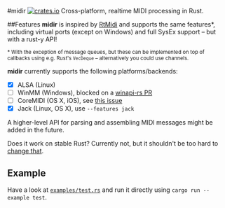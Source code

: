 #midir [![crates.io](https://img.shields.io/crates/v/midir.svg)](https://crates.io/crates/midir)
Cross-platform, realtime MIDI processing in Rust.

##Features
**midir** is inspired by [RtMidi](https://github.com/thestk/rtmidi) and supports the same features*, including virtual ports (except on Windows) and full SysEx support – but with a rust-y API!

<sup>* With the exception of message queues, but these can be implemented on top of callbacks using e.g. Rust's `VecDeque` – alternatively you could use channels.</sup>

**midir** currently supports the following platforms/backends: 
- [x] ALSA (Linux)
- [ ] WinMM (Windows), blocked on a [winapi-rs PR](https://github.com/retep998/winapi-rs/pull/176)
- [ ] CoreMIDI (OS X, iOS), see [this issue](https://github.com/Boddlnagg/midir/issues/1)
- [x] Jack (Linux, OS X), use `--features jack`

A higher-level API for parsing and assembling MIDI messages might be added in the future.

Does it work on stable Rust? Currently not, but it shouldn't be too hard to [change that](https://github.com/Boddlnagg/midir/issues/3).

## Example
Have a look at [`examples/test.rs`](examples/test.rs) and run it directly using `cargo run --example test`.
